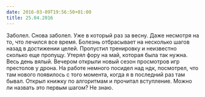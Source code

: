 ```yaml
---
date: 2016-03-09T19:56:50+01:00
title: 25.04.2016
---
```


Заболел. Снова заболел. Уже в который раз за весну. Даже несмотря на то, что лечился все время. Болезнь отбрасывает на несколько шагов назад в достижении целей. Пропустил тренировку и неизвестно сколько еще пропущу. Утерял фору на май, которая была так нужна. Весь день вялый. Вечером открыли новый сезон просмотров игр престолов у дрона. На работе немного посидел над ндк, посмотрел, что там нового появилось с того момента, когда я в последний раз там бывал. Открыл книжку по алгоритмам и прочитал вступление. Можно ли назвать это первым шагом? Не знаю. 
